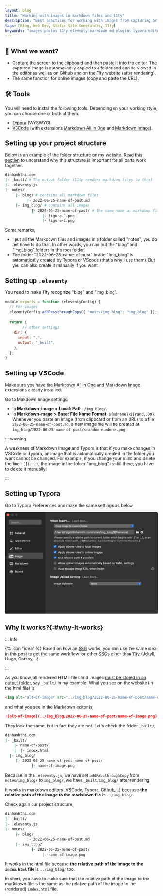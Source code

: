 ```yaml
---
layout: blog
title: "Working with images in markdown files and 11ty"
description: "Best practices for working with images from capturing or internet in markdown files and eleventy. This is the workflow I use for this website."
tags: [Blog, Web Dev, Static Site Generators, 11ty]
keywords: "images photos 11ty eleventy markdown md plugins typora editor copy paste"
---
```


## 🎯 What we want?

- Capture the screen to the clipboard and then paste it into the editor. The captured image is automatically copied to a folder and can be viewed in the editor as well as on Github and on the 11ty website (after rendering).
- The same function for online images (copy and paste the URL).

## 🛠 Tools

You will need to install the following tools. Depending on your working style, you can choose one or both of them.

- [Typora](https://typora.io/) (WYSWYG).
- [VSCode](https://code.visualstudio.com/) (with extensions [Markdown All in One](https://marketplace.visualstudio.com/items?itemName=yzhang.markdown-all-in-one) and [Markdown Image](https://marketplace.visualstudio.com/items?itemName=hancel.markdown-image)).

## Setting up your project structure

Below is an example of the folder structure on my website. Read [this section](#why-it-works) to understand why this structure is important for all parts work together.

```bash
dinhanhthi.com
|- _built/ # The output folder (11ty renders markdown files to this) 
|- .eleventy.js
|- notes/
	 |- blog/ # contains all markdown files
	 	  |- 2022-06-25-name-of-post.md
	 |- img_blog/ # contains all images
	 		|- 2022-06-25-name-of-post/ # the same name as markdown file
	 			 |- figure-1.png
	 			 |- figure-2.png

```

Some remarks,

- I put all the Markdown files and images in a folder called "notes", you do not have to do that. In other words, you can put the "blog" and "img_blog" folders in the root folder.
- The folder "2022-06-25-name-of-post" inside "img_blog" is automatically created by Typora or VScode (that's why I use them). But you can also create it manually if you want.

## Setting up `.eleventy`

You need to make 11ty recognize "blog" and "img_blog".

```js
module.exports = function (eleventyConfig) {
  // For images
  eleventyConfig.addPassthroughCopy({ "notes/img_blog": "img_blog" });
  
  return {
		// other settings
    dir: {
      input: ".",
      output: "_built",
    },
  };
}
```

## Setting up VSCode

Make sure you have the [Markdown All in One](https://marketplace.visualstudio.com/items?itemName=yzhang.markdown-all-in-one) and [Markdown Image](https://marketplace.visualstudio.com/items?itemName=hancel.markdown-image) extensions already installed.

Go to Makdown Image settings:

- In **Markdown-image > Local: Path**: `/img_blog/`.
- In **Markdown-mage > Base: File Name Format**: `${mdname}/${rand,100}`. Whenever you paste an image (from clipboard or from an URL) to a file `2022-06-25-name-of-post.md`, a new image file will be created at `img_blog/2022-06-25-name-of-post/<random-number>.png`

::: warning

A weakness of Markdown Image and Typora is that if you make changes in VSCode or Typora, an image that is automatically created in the folder you want cannot be changed. For example, if you change your mind and delete the line `![](...)`, the image in the folder "img_blog" is still there, you have to delete it manually!

:::

## Setting up Typora

Go to Typora Preferences and make the same settings as below,

![typora-image-setting](../img_blog/2022-06-25-images-11ty-markdown/typora-image-setting.png)

## Why it works?{:#why-it-works}

::: info

{% icon "idea" %} Based on how an [SSG](/tags/static-site-generators/) works, you can use the same idea in this post to get the same workflow for other [SSGs](/tags/static-site-generators/) other than [11ty](/tags/11ty/) ([Jekyll](/jekyll-tips/), Hugo, Gatsby,...).

:::

As you know, all rendered HTML files and images [must be stored in an output folder](https://www.11ty.dev/docs/config/), say `_built/` in my example. What you see on the website (in the html file) is

```html
<img alt="alt-of-image" src="../img_blog/2022-06-25-name-of-post/name-of-image.png">
```

and what you see in the Markdown editor is,

```markdown
![alt-of-image](../img_blog/2022-06-25-name-of-post/name-of-image.png)
```

They look the same, but in fact they are not. Let's check the folder `_built/`,

```bash
dinhanhthi.com
|- _built/
	|- name-of-post/
	|  |- index.html
  |- img_blog/
  	 |- 2022-06-25-name-of-post-name-of-post/
  	 		|- name-of-image.png
```

Because in the `.eleventy.js`, we have set `addPassthroughCopy` from `notes/img_blog/` to `img_blog/`, we have `_built/img_blog/` after rendering.

It works in markdown editors (VSCode, Typora, Github,...) because **the relative path of the image to the markdown file** is `../img_blog/`.

Check again our project structure,

```bash
dinhanhthi.com
|- _built/
|- .eleventy.js
|- notes/
	 |- blog/ 
	 	  |- 2022-06-25-name-of-post.md
	 |- img_blog/
	 		|- 2022-06-25-name-of-post/
	 			 |- name-of-image.png
```

It works in the html file because **the relative path of the image to the `index.html` file** is `../img_blog/` too.

In short, you have to make sure that the relative path of the image to the markdown file is the same as the relative path of the image to the (rendered) `index.html` file.